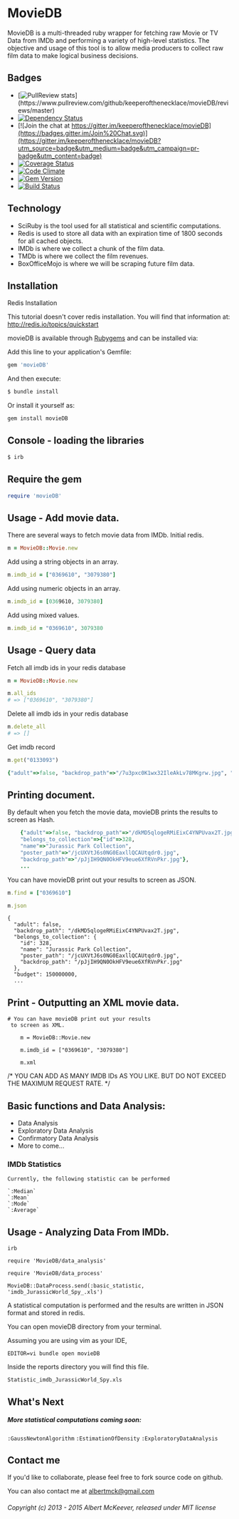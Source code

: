 # MovieDB

 MovieDB is a multi-threaded ruby wrapper for fetching raw Movie or TV Data from IMDb and performing a variety of high-level statistics.
 The objective and usage of this tool is to allow media producers to collect raw film data to make logical business decisions.

## Badges
  - [![PullReview stats](https://www.pullreview.com/github/keeperofthenecklace/movieDB/badges/master.svg?)](https://www.pullreview.com/github/keeperofthenecklace/movieDB/reviews/master)
  - [![Dependency Status](https://gemnasium.com/keeperofthenecklace/movieDB.svg)](https://gemnasium.com/keeperofthenecklace/movieDB)
  - [![Join the chat at https://gitter.im/keeperofthenecklace/movieDB](https://badges.gitter.im/Join%20Chat.svg)](https://gitter.im/keeperofthenecklace/movieDB?utm_source=badge&utm_medium=badge&utm_campaign=pr-badge&utm_content=badge)
  - [![Coverage Status](https://coveralls.io/repos/keeperofthenecklace/movieDB/badge.svg?branch=master&service=github)](https://coveralls.io/github/keeperofthenecklace/movieDB?branch=master)
  - [![Code Climate](https://codeclimate.com/github/keeperofthenecklace/movieDB.png)](https://codeclimate.com/github/keeperofthenecklace/movieDB)
  - [![Gem Version](https://badge.fury.io/rb/movieDB.png)](http://badge.fury.io/rb/movieDB)
  - [![Build Status](https://secure.travis-ci.org/keeperofthenecklace/movieDB.png?branch=master)](http://travis-ci.org/keeperofthenecklace/movieDB)

## Technology
* SciRuby is the tool used for all statistical and scientific computations.
* Redis is used to store all data with an expiration time of 1800 seconds for all cached objects.
* IMDb is where we collect a chunk of the film data.
* TMDb is where we collect the film revenues.
* BoxOfficeMojo is where we will be scraping future film data.

## Installation

Redis Installation

  This tutorial doesn't cover redis installation.
  You will find that information at: http://redis.io/topics/quickstart


movieDB is available through [Rubygems](http://rubygems.org/gems/movieDB) and can be installed via:

Add this line to your application's Gemfile:

``` ruby
gem 'movieDB'
```

And then execute:

``` ruby
$ bundle install
```

Or install it yourself as:

``` ruby
gem install movieDB
```

## Console - loading the libraries

``` bash
$ irb
```

## Require the gem

```ruby
require 'movieDB'
```

## Usage - Add movie data.

There are several ways to fetch movie data from IMDb.
Initial redis.

``` ruby
m = MovieDB::Movie.new
```
Add using a string objects in an array.
``` ruby
m.imdb_id = ["0369610", "3079380"]
```

Add using numeric objects in an array.
``` ruby
m.imdb_id = [0369610, 3079380]
```

Add using mixed values.
``` ruby
m.imdb_id = "0369610", 3079380
```

## Usage - Query data
Fetch all imdb ids in your redis database

``` ruby
m = MovieDB::Movie.new

m.all_ids
# => ["0369610", "3079380"]
```

Delete all imdb ids in your redis database

``` ruby
m.delete_all
# => []
```

Get imdb record

``` ruby
m.get("0133093")

{"adult"=>false, "backdrop_path"=>"/7u3pxc0K1wx32IleAkLv78MKgrw.jpg", "belongs_to_collection"=>{"id"=>2344, "name"=>"The Matrix Collection", "poster_path"=>"/lh4aGpd3U9rm9B8Oqr6CUgQLtZL.jpg", "backdrop_path"=>"/bRm2DEgUiYciDw3myHuYFInD7la.jpg"}, "budget"=>63000000, "genres"=>[{"id"=>12, "name"=>"Adventure"}, {"id"=>28, "name"=>"Action"}, {"id"=>53, "name"=>"Thriller"}, {"id"=>878, "name"=>"Science Fiction"}], "homepage"=>"http://www.warnerbros

```

## Printing document.

By default when you fetch the movie data, movieDB
prints the results to screen as Hash.

``` ruby
    {"adult"=>false, "backdrop_path"=>"/dkMD5qlogeRMiEixC4YNPUvax2T.jpg",
    "belongs_to_collection"=>{"id"=>328,
    "name"=>"Jurassic Park Collection",
    "poster_path"=>"/jcUXVtJ6s0NG0EaxllQCAUtqdr0.jpg",
    "backdrop_path"=>"/pJjIH9QN0OkHFV9eue6XfRVnPkr.jpg"},
    ...
```

You can have movieDB print out your results to screen as JSON.

``` ruby
m.find = ["0369610"]

m.json

```
    {
      "adult": false,
      "backdrop_path": "/dkMD5qlogeRMiEixC4YNPUvax2T.jpg",
      "belongs_to_collection": {
        "id": 328,
        "name": "Jurassic Park Collection",
        "poster_path": "/jcUXVtJ6s0NG0EaxllQCAUtqdr0.jpg",
        "backdrop_path": "/pJjIH9QN0OkHFV9eue6XfRVnPkr.jpg"
      },
      "budget": 150000000,
      ...

## Print - Outputting an XML movie data.
    # You can have movieDB print out your results
     to screen as XML.

        m = MovieDB::Movie.new

        m.imdb_id = ["0369610", "3079380"]

        m.xml

  /* YOU CAN ADD AS MANY IMDB IDs AS YOU LIKE. BUT DO NOT EXCEED THE MAXIMUM REQUEST RATE. */
## Basic functions and Data Analysis:

* Data Analysis
* Exploratory Data Analysis
* Confirmatory Data Analysis
* More to come...

### IMDb Statistics
    Currently, the following statistic can be performed

    `:Median`
    `:Mean`
    `:Mode`
    `:Average`


## Usage - Analyzing Data From IMDb.

    irb

    require 'MovieDB/data_analysis'

    require 'MovieDB/data_process'

    MovieDB::DataProcess.send(:basic_statistic, 'imdb_JurassicWorld_Spy_.xls')

A statistical computation is performed and the results are written in JSON format and stored
  in redis.


You can open movieDB directory from your terminal.

Assuming you are using vim as your IDE,

    EDITOR=vi bundle open movieDB

Inside the reports directory you will find this file.

    Statistic_imdb_JurassicWorld_Spy.xls

## What's Next

##### More statistical computations coming soon:

`:GaussNewtonAlgorithm`
`:EstimationOfDensity`
`:ExploratoryDataAnalysis`

## Contact me

If you'd like to collaborate, please feel free to fork source code on github.

You can also contact me at albertmck@gmail.com

###### Copyright (c) 2013 - 2015 Albert McKeever, released under MIT license

